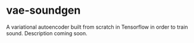 # vae-soundgen

A variational autoencoder built from scratch in Tensorflow in order to train sound.
Description coming soon.

